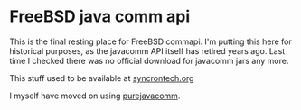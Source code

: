 FreeBSD java comm api
=====================

This is the final resting place for FreeBSD commapi. I'm putting
this here for historical purposes, as the javacomm API itself has
retired years ago. Last time I checked there was no official
download for javacomm jars any more.

This stuff used to be available at [syncrontech.org][2]

I myself have moved on using [purejavacomm][1].

[1]: https://github.com/nyholku/purejavacomm
[2]: http://www.syncrontech.org/
